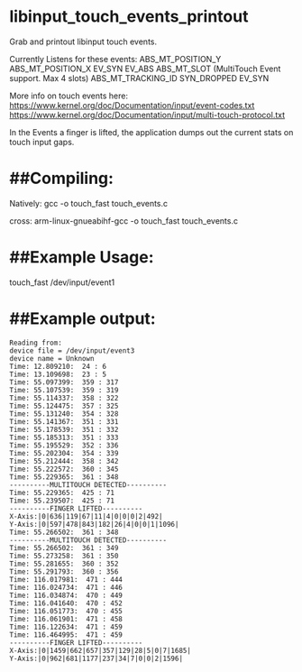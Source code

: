 # libinput_touch_events_printout
Grab and printout libinput touch events.

Currently Listens for these events:
	ABS_MT_POSITION_Y
	ABS_MT_POSITION_X
	EV_SYN
	EV_ABS
	ABS_MT_SLOT (MultiTouch Event support. Max 4 slots)
	ABS_MT_TRACKING_ID
	SYN_DROPPED
	EV_SYN

More info on touch events here:
	https://www.kernel.org/doc/Documentation/input/event-codes.txt
	https://www.kernel.org/doc/Documentation/input/multi-touch-protocol.txt

In the Events a finger is lifted, the application dumps out the current stats on touch input gaps.

##Compiling:
==========
Natively:
	gcc -o touch_fast touch_events.c
	
cross:
	arm-linux-gnueabihf-gcc -o touch_fast touch_events.c

##Example Usage:
==============
touch_fast /dev/input/event1

##Example output:
===============
	Reading from:
	device file = /dev/input/event3
	device name = Unknown
	Time: 12.809210:  24 : 6
	Time: 13.109698:  23 : 5
	Time: 55.097399:  359 : 317
	Time: 55.107539:  359 : 319
	Time: 55.114337:  358 : 322
	Time: 55.124475:  357 : 325
	Time: 55.131240:  354 : 328
	Time: 55.141367:  351 : 331
	Time: 55.178539:  351 : 332
	Time: 55.185313:  351 : 333
	Time: 55.195529:  352 : 336
	Time: 55.202304:  354 : 339
	Time: 55.212444:  358 : 342
	Time: 55.222572:  360 : 345
	Time: 55.229365:  361 : 348
	----------MULTITOUCH DETECTED----------
	Time: 55.229365:  425 : 71
	Time: 55.239507:  425 : 71
	----------FINGER LIFTED----------
	X-Axis:|0|636|119|67|11|4|0|0|0|2|492|
	Y-Axis:|0|597|478|843|182|26|4|0|0|1|1096|
	Time: 55.266502:  361 : 348
	----------MULTITOUCH DETECTED----------
	Time: 55.266502:  361 : 349
	Time: 55.273258:  361 : 350
	Time: 55.281655:  360 : 352
	Time: 55.291793:  360 : 356
	Time: 116.017981:  471 : 444
	Time: 116.024734:  471 : 446
	Time: 116.034874:  470 : 449
	Time: 116.041640:  470 : 452
	Time: 116.051773:  470 : 455
	Time: 116.061901:  471 : 458
	Time: 116.122634:  471 : 459
	Time: 116.464995:  471 : 459
	----------FINGER LIFTED----------
	X-Axis:|0|1459|662|657|357|129|28|5|0|7|1685|
	Y-Axis:|0|962|681|1177|237|34|7|0|0|2|1596|
